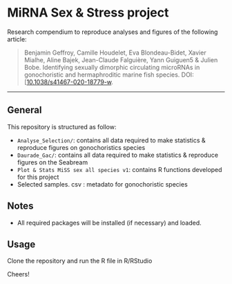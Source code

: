 # MiRNA Sex & Stress project

Research compendium to reproduce analyses and figures of the following article:

>  Benjamin Geffroy, Camille Houdelet, Eva Blondeau-Bidet, Xavier Mialhe, Aline Bajek, Jean-Claude Falguière, Yann Guiguen5 & Julien Bobe. Identifying sexually dimorphic circulating microRNAs in gonochoristic and hermaphroditic marine fish species. DOI: [[10.1038/s41467-020-18779-w](http://dx.doi.org/10.1038/s41467-020-18779-w](https://doi.org/10.1101/2024.10.11.617774)).

<hr />


## General

This repository is structured as follow:

- `Analyse_Selection/`: contains all data required to make statistics & reproduce figures on gonochoristics species
- `Daurade_Gac/`: contains all data required to make statistics & reproduce figures on the Seabream 
- `Plot & Stats MiSS sex all species v1`: contains R functions developed for this project
- Selected samples. csv : metadato for gonochoristic species


## Notes

- All required packages will be installed (if necessary) and loaded.
  



## Usage

Clone the repository and run the R file in R/RStudio

Cheers!
